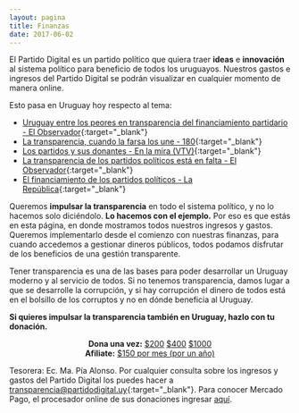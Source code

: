 ```yaml
---
layout: pagina
title: Finanzas
date: 2017-06-02
---
```


El Partido Digital es un partido político que quiera traer **ideas** e **innovación** al sistema político para beneficio de todos los uruguayos. Nuestros gastos e ingresos del Partido Digital se podrán visualizar en cualquier momento de manera online.

Esto pasa en Uruguay hoy respecto al tema:

* [Uruguay entre los peores en transparencia del financiamiento partidario - El Observador]{:target="_blank"}
* [La transparencia, cuando la farsa los une - 180]{:target="_blank"}
* [Los partidos y sus donantes - En la mira (VTV)]{:target="_blank"}
* [La transparencia de los partidos políticos está en falta - El Observador]{:target="_blank"}
* [El financiamiento de los partidos políticos - La República]{:target="_blank"}

Queremos **impulsar la transparencia** en todo el sistema político, y no lo hacemos solo diciéndolo. **Lo hacemos con el ejemplo.** Por eso es que estás en esta página, en donde mostramos todos nuestros ingresos y gastos. Queremos implementarlo desde el comienzo con nuestras finanzas, para cuando accedemos a gestionar dineros públicos, todos podamos disfrutar de los beneficios de una gestión transparente.

Tener transparencia es una de las bases para poder desarrollar un Uruguay moderno y al servicio de todos. Si no tenemos transparencia, damos lugar a que se desarrolle la corrupción, y si hay corrupción el dinero de todos está en el bolsillo de los corruptos y no en dónde beneficia al Uruguay.

**Si quieres impulsar la transparencia también en Uruguay, hazlo con tu donación.**

<p align="center">
<b>Dona una vez:</b>
<a mp-mode="dftl" href="https://www.mercadopago.com/mlu/checkout/start?pref_id=252021089-f8ee89cb-1387-4852-a3a6-51b2379b3c65" name="MP-payButton" class='orange-tr-l-rn-none'>$200</a>
<a mp-mode="dftl" href="https://www.mercadopago.com/mlu/checkout/start?pref_id=252021089-4a969414-944c-41d6-8a06-b3dea78fa317" name="MP-payButton" class='orange-tr-l-rn-none'>$400</a>
<a mp-mode="dftl" href="https://www.mercadopago.com/mlu/checkout/start?pref_id=252021089-c8c70ed5-256e-4004-b2a0-c20360213077" name="MP-payButton" class='orange-tr-l-rn-none'>$1000</a>
<br>
<b>Afiliate:</b>
<a mp-mode="dftl" href="https://www.mercadopago.com/mlu/checkout/start?pref_id=252021089-7f890c57-716c-4be2-b82c-5d4426ae3f1e" name="MP-payButton" class='orange-tr-l-rn-none'>$150 por mes (por un año)</a>
</p>

Tesorera: Ec. Ma. Pía Alonso. Por cualquier consulta sobre los ingresos y gastos del Partido Digital los puedes hacer a
[transparencia@partidodigital.uy]{:target="_blank"}. Para conocer Mercado Pago, el procesador online de sus donaciones ingresar [aquí](https://www.mercadopago.com.uy/pagar-compras-online).

[Uruguay entre los peores en transparencia del financiamiento partidario - El Observador]: http://www.elobservador.com.uy/uruguay-los-peores-transparencia-del-financiamiento-partidario-n664255
[La transparencia, cuando la farsa los une - 180]: http://www.180.com.uy/articulo/62858_la-transparencia-cuando-la-farsa-los-une
[Los partidos y sus donantes - En la mira (VTV)]: https://www.youtube.com/watch?v=6e02oIWnjdc
[La transparencia de los partidos políticos está en falta - El Observador]: http://www.elobservador.com.uy/la-transparencia-los-partidos-politicos-esta-falta-n675319
[El financiamiento de los partidos políticos - La República]: http://www.republica.com.uy/el-financiamiento-de-los-partidos-politicos/482656/
[transparencia@partidodigital.uy]: mailto:transparencia@partidodigital.uy
[donaciones@partidodigital.uy]: mailto:donaciones@partidodigital.uy

<script type="text/javascript">
(function(){function $MPC_load(){window.$MPC_loaded !== true && (function(){var s = document.createElement("script");s.type = "text/javascript";s.async = true;s.src = document.location.protocol+"//secure.mlstatic.com/mptools/render.js";var x = document.getElementsByTagName('script')[0];x.parentNode.insertBefore(s, x);window.$MPC_loaded = true;})();}window.$MPC_loaded !== true ? (window.attachEvent ?window.attachEvent('onload', $MPC_load) : window.addEventListener('load', $MPC_load, false)) : null;})();
</script>
